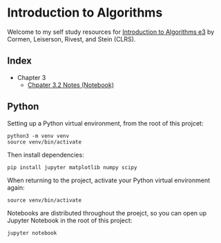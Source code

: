 # Introduction to Algorithms

Welcome to my self study resources for [Introduction to Algorithms e3](https://mitpress.mit.edu/9780262533058/introduction-to-algorithms/) by Cormen, Leiserson, Rivest, and Stein (CLRS).

## Index

* Chapter 3
  * [Chpater 3.2 Notes (Notebook)](./chapter_03/c03s02_notes.ipynb)

## Python

Setting up a Python virtual environment, from the root of this projcet:

```
python3 -m venv venv
source venv/bin/activate
```

Then install dependencies:

```
pip install jupyter matplotlib numpy scipy
```

When returning to the project, activate your Python virtual environment again:

```
source venv/bin/activate
```

Notebooks are distributed throughout the proejct, so you can open up Jupyter Notebook in the root of this project:

```
jupyter notebook
```
